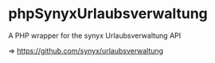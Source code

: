 # phpSynyxUrlaubsverwaltung
A PHP wrapper for the synyx Urlaubsverwaltung API

=> https://github.com/synyx/urlaubsverwaltung
